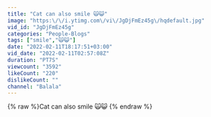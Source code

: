 ```yaml
---
title: "Cat can also smile 🙀😺"
image: "https:\/\/i.ytimg.com\/vi\/JgDjFmEz45g\/hqdefault.jpg"
vid_id: "JgDjFmEz45g"
categories: "People-Blogs"
tags: ["smile","🙀😺"]
date: "2022-02-11T18:17:51+03:00"
vid_date: "2022-02-11T02:57:08Z"
duration: "PT7S"
viewcount: "3592"
likeCount: "220"
dislikeCount: ""
channel: "Balala"
---
```

{% raw %}Cat can also smile 🙀😺 {% endraw %}
